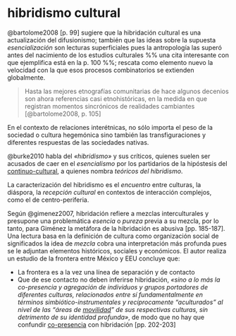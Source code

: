 # hibridismo cultural

@bartolome2008 [p. 99] sugiere que la hibridación cultural es una actualización del difusionismo; también que las ideas sobre la supuesta *esencialización* son lecturas superficiales pues la antropología las superó antes del nacimiento de los estudios culturales %% una cita interesante con que ejemplifica está en la p. 100 %%; rescata como elemento nuevo la velocidad con la que esos procesos combinatorios se extienden globalmente.

 >
 > Hasta las mejores etnografías comunitarias de hace algunos decenios son ahora referencias casi etnohistóricas, en la medida en que registran momentos sincrónicos de realidades cambiantes [@bartolome2008, p. 105]

<!-- esto sirve para la tesis porque trata un ejemplo del patrón de interacciones encontradas -->

En el contexto de relaciones interétnicas, no sólo importa el peso de la sociedad o cultura hegemónica sino también las transfiguraciones y diferentes respuestas de las sociedades nativas.

@burke2010 habla del *«hibridismo»* y sus críticos, quienes suelen ser acusados de caer en el *esencialismo* por los partidarios de la hipóstesis del [continuo-cultural](continuo-cultural.md), a quienes nombra  *teóricos del hibridismo*.

La caracterización del hibridismo es el *encuentro* entre culturas, la diáspora, la *recepción cultural* en contextos de interacción complejos, como el de centro-periferia.

Según @gimenez2007, hibridación refiere a mezclas interculturales y presupone una problemática *esencia* o *pureza* previa a su mezcla, por lo tanto, para Giménez la metáfora de la hibridación es abusiva [pp. 185-187]. Una lectura basa en la definición de cultura como organización social de significados la idea de *mezcla* cobra una interpretación más profunda pues se le adjuntan elementos históricos, sociales y económicos. El autor realiza un estudio de la frontera entre México y EEU concluye que:

* La frontera es a la vez una línea de separación y de contacto
* Que de ese contacto no deben inferirse hibridación, *«sino a lo más la co-presencia y agregación de individuos y grupos portadores de diferentes culturas, relacionados entre sí fundamentalmente en términos simbiótico-instrumentales y recíprocamente “aculturados” al nivel de las “áreas de [movilidad](movilidad.md)” de sus respectivas culturas, sin detrimento de su identidad profunda»*, de modo que no hay que confundir [co-presencia](co-presencia.md) con hibridación [pp. 202-203]
